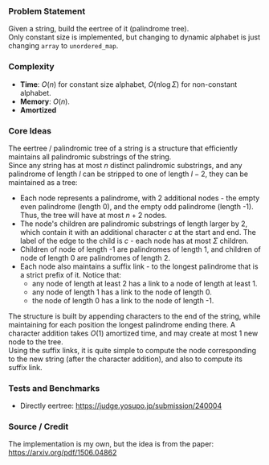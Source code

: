 ### Problem Statement
Given a string, build the eertree of it (palindrome tree).<br>
Only constant size is implemented, but changing to dynamic alphabet is just changing `array` to `unordered_map`.

### Complexity
- **Time**: $O(n)$ for constant size alphabet, $O(n \log \Sigma)$ for non-constant alphabet.
- **Memory**: $O(n)$.
- **Amortized**

### Core Ideas
The eertree / palindromic tree of a string is a structure that efficiently maintains all palindromic substrings of the string.<br>
Since any string has at most $n$ distinct palindromic substrings, and any palindrome of length $l$ can be stripped to one of length $l - 2$, they can be maintained as a tree:
- Each node represents a palindrome, with 2 additional nodes - the empty even palindrome (length 0), and the empty odd palindrome (length -1). Thus, the tree will have at most $n + 2$ nodes.
- The node's children are palindromic substrings of length larger by 2, which contain it with an additional character $c$ at the start and end. The label of the edge to the child is $c$ - each node has at most $\Sigma$ children.
- Children of node of length -1 are palindromes of length 1, and children of node of length 0 are palindromes of length 2.
- Each node also maintains a suffix link - to the longest palindrome that is a strict prefix of it. Notice that:
  - any node of length at least 2 has a link to a node of length at least 1.
  - any node of length 1 has a link to the node of length 0.
  - the node of length 0 has a link to the node of length -1.

The structure is built by appending characters to the end of the string, while maintaining for each position the longest palindrome ending there. A character addition takes $O(1)$ amortized time, and may create at most 1 new node to the tree.<br>
Using the suffix links, it is quite simple to compute the node corresponding to the new string (after the character addition), and also to compute its suffix link.

### Tests and Benchmarks
- Directly eertree: https://judge.yosupo.jp/submission/240004

### Source / Credit
The implementation is my own, but the idea is from the paper: https://arxiv.org/pdf/1506.04862